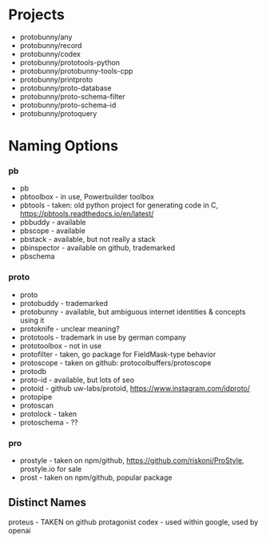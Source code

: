 # Projects

- protobunny/any
- protobunny/record
- protobunny/codex
- protobunny/prototools-python
- protobunny/protobunny-tools-cpp
- protobunny/printproto
- protobunny/proto-database
- protobunny/proto-schema-filter
- protobunny/proto-schema-id
- protobunny/protoquery

# Naming Options

### pb
- pb
- pbtoolbox - in use, Powerbuilder toolbox
- pbtools - taken: old python project for generating code in C, https://pbtools.readthedocs.io/en/latest/
- pbbuddy - available
- pbscope - available
- pbstack - available, but not really a stack
- pbinspector - available on github, trademarked
- pbschema

### proto
- proto
- protobuddy - trademarked
- protobunny - available, but ambiguous internet identities & concepts using it
- protoknife - unclear meaning?
- prototools - trademark in use by german company
- prototoolbox - not in use
- protofilter - taken, go package for FieldMask-type behavior
- protoscope - taken on github: protocolbuffers/protoscope
- protodb
- proto-id - available, but lots of seo
- protoid - github uw-labs/protoid, https://www.instagram.com/idproto/
- protopipe
- protoscan
- protolock - taken
- protoschema - ??


### pro
- prostyle - taken on npm/github, https://github.com/riskoni/ProStyle, prostyle.io for sale
- prost - taken on npm/github, popular package


## Distinct Names
proteus - TAKEN on github
protagonist
codex - used within google, used by openai
